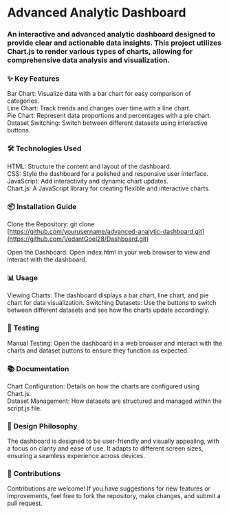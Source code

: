 # Advanced Analytic Dashboard

### An interactive and advanced analytic dashboard designed to provide clear and actionable data insights. This project utilizes Chart.js to render various types of charts, allowing for comprehensive data analysis and visualization.

### ✨ Key Features
Bar Chart: Visualize data with a bar chart for easy comparison of categories.<br>
Line Chart: Track trends and changes over time with a line chart.<br>
Pie Chart: Represent data proportions and percentages with a pie chart.<br>
Dataset Switching: Switch between different datasets using interactive buttons.

### 🛠️ Technologies Used
HTML: Structure the content and layout of the dashboard.<br>
CSS: Style the dashboard for a polished and responsive user interface.<br>
JavaScript: Add interactivity and dynamic chart updates.<br>
Chart.js: A JavaScript library for creating flexible and interactive charts.<br>

### 📦 Installation Guide
Clone the Repository:
git clone [https://github.com/yourusername/advanced-analytic-dashboard.git](https://github.com/VedantGoel28/Dashboard.git)

Open the Dashboard:
Open index.html in your web browser to view and interact with the dashboard.

### 📊 Usage
Viewing Charts: The dashboard displays a bar chart, line chart, and pie chart for data visualization.
Switching Datasets: Use the buttons to switch between different datasets and see how the charts update accordingly.

### 🧪 Testing
Manual Testing: Open the dashboard in a web browser and interact with the charts and dataset buttons to ensure they function as expected.

### 📚 Documentation
Chart Configuration: Details on how the charts are configured using Chart.js.<br>
Dataset Management: How datasets are structured and managed within the script.js file.

### 🎨 Design Philosophy
The dashboard is designed to be user-friendly and visually appealing, with a focus on clarity and ease of use. It adapts to different screen sizes, ensuring a seamless experience across devices.

### 🤝 Contributions
Contributions are welcome! If you have suggestions for new features or improvements, feel free to fork the repository, make changes, and submit a pull request.
